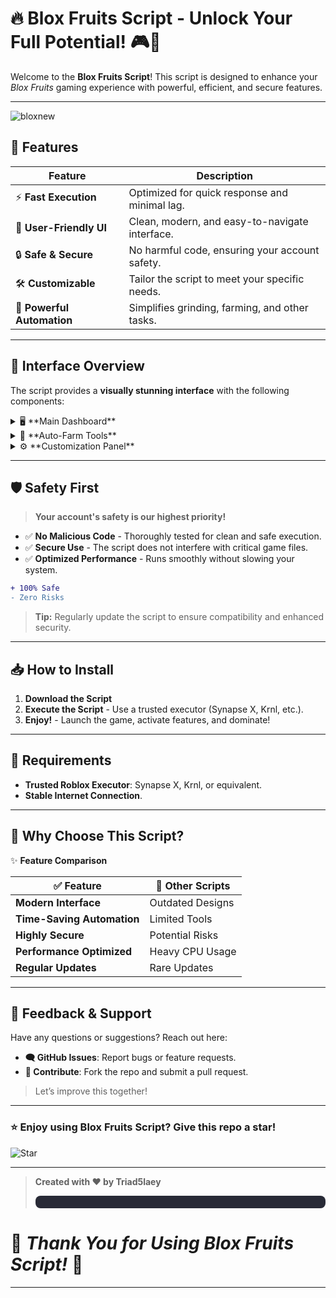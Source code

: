 

# 🔥 **Blox Fruits Script - Unlock Your Full Potential!** 🎮🎯

Welcome to the **Blox Fruits Script**! This script is designed to enhance your *Blox Fruits* gaming experience with powerful, efficient, and secure features. 

---
![bloxnew](https://github.com/user-attachments/assets/4aaac961-4ae7-4047-9a72-5ca2a0f1dae0)

## 🚀 **Features**

| Feature                  | Description                                   |
|--------------------------|-----------------------------------------------|
| ⚡ **Fast Execution**     | Optimized for quick response and minimal lag.|
| 🎨 **User-Friendly UI**   | Clean, modern, and easy-to-navigate interface.|
| 🔒 **Safe & Secure**      | No harmful code, ensuring your account safety.|
| 🛠️ **Customizable**       | Tailor the script to meet your specific needs.|
| 🌟 **Powerful Automation**| Simplifies grinding, farming, and other tasks.|

---

## 🎨 **Interface Overview**

The script provides a **visually stunning interface** with the following components:

<details>
  <summary>🖥️ **Main Dashboard**</summary>
  A sleek and modern control panel featuring:
  - **Real-time Stats** - Monitor your in-game progress effortlessly.
  - **Quick Launch Controls** - Access key features instantly.
</details>

<details>
  <summary>🌲 **Auto-Farm Tools**</summary>
  Designed for smooth and powerful automation:
  - **Fruit Collection** - Automatically collect and track fruits.
  - **XP Farming** - Level up without effort.
  - **Enemy Farming** - Defeat enemies with precise automation.
</details>

<details>
  <summary>⚙️ **Customization Panel**</summary>
  - **Feature Toggles** - Enable or disable features on demand.
  - **Visual Themes** - Switch between light and dark modes for maximum comfort.
  - **Performance Settings** - Adjust to match your system’s capabilities.
</details>

---

## 🛡️ **Safety First**

> **Your account's safety is our highest priority!**

- ✅ **No Malicious Code** - Thoroughly tested for clean and safe execution.
- ✅ **Secure Use** - The script does not interfere with critical game files.
- ✅ **Optimized Performance** - Runs smoothly without slowing your system.

```diff
+ 100% Safe
- Zero Risks
```

> **Tip:** Regularly update the script to ensure compatibility and enhanced security.

---

## 📥 **How to Install**



1. **Download the Script**
2. **Execute the Script** - Use a trusted executor (Synapse X, Krnl, etc.).
3. **Enjoy!** - Launch the game, activate features, and dominate!

---

## 🔧 **Requirements**

- **Trusted Roblox Executor**: Synapse X, Krnl, or equivalent.
- **Stable Internet Connection**.

---

## 💎 **Why Choose This Script?**

✨ **Feature Comparison**

| ✅ **Feature**               | 🚫 **Other Scripts**    |
|-----------------------------|------------------------|
| **Modern Interface**        | Outdated Designs       |
| **Time-Saving Automation**  | Limited Tools          |
| **Highly Secure**           | Potential Risks        |
| **Performance Optimized**   | Heavy CPU Usage        |
| **Regular Updates**         | Rare Updates           |

---

## 💬 **Feedback & Support**

Have any questions or suggestions? Reach out here:
- **🗨️ GitHub Issues**: Report bugs or feature requests.
- **🔗 Contribute**: Fork the repo and submit a pull request.

> Let’s improve this together!

---

### ⭐ **Enjoy using Blox Fruits Script? Give this repo a star!**

![Star](https://img.shields.io/github/stars/your-username/blox-fruits-script?style=social)  



---

> **Created with ❤️ by Triad5laey**
>
> <div align="center" style="background-color:#282A36; padding: 10px; border-radius: 8px;">

# 💖 *Thank You for Using Blox Fruits Script!* 💖



---

